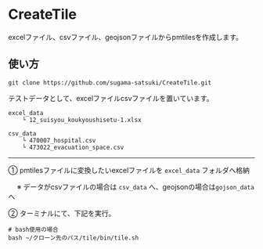 # CreateTile
excelファイル、csvファイル、geojsonファイルからpmtilesを作成します。

## 使い方
``` shell
git clone https://github.com/sugama-satsuki/CreateTile.git
```
テストデータとして、excelファイルcsvファイルを置いています。

```
excel_data
	└ 12_suisyou_koukyoushisetu-1.xlsx

csv_data
	└ 470007_hospital.csv
	└ 473022_evacuation_space.csv
```

---
① pmtilesファイルに変換したいexcelファイルを `excel_data` フォルダへ格納

　 ※ データがcsvファイルの場合は `csv_data` へ、geojsonの場合は`gojson_data`へ



② ターミナルにて、下記を実行。
```shell
# bash使用の場合
bash ~/クローン先のパス/tile/bin/tile.sh
```
